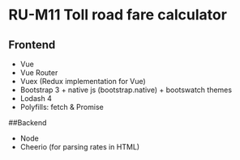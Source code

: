 # RU-M11 Toll road fare calculator

## Frontend
* Vue
* Vue Router
* Vuex (Redux implementation for Vue)
* Bootstrap 3 + native js (bootstrap.native) + bootswatch themes
* Lodash 4
* Polyfills: fetch & Promise

##Backend
* Node
* Cheerio (for parsing rates in HTML)